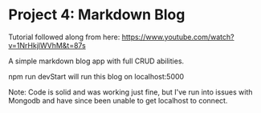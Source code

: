 # Project 4: Markdown Blog

Tutorial followed along from here: https://www.youtube.com/watch?v=1NrHkjlWVhM&t=87s


A simple markdown blog app with full CRUD abilities. 

npm run devStart will run this blog on localhost:5000



Note: Code is solid and was working just fine, but I've run into issues with Mongodb and have since been unable to get localhost to connect. 